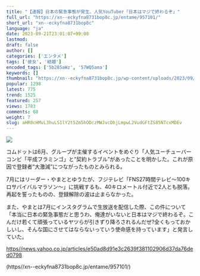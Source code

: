 ```yaml
---
title: "【速報】日本の緊急事態が発生、人気YouTuber「日本はマジで終わるぞ」"
full_url: "https://xn--eckyfna8731bop8c.jp/entame/957101/"
short_url: "xn--eckyfna8731bop8c"
language: "ja"
date: 2023-09-21T23:01:07+09:00
lastmod: 
draft: false
author: []
categories: ['エンタメ']
tags: ['彼女', '結婚']
encoded_tags: ['5b285aWz', '57WQ5ama']
keywords: []
thumbnail: "https://xn--eckyfna8731bop8c.jp/wp-content/uploads/2023/09/87044134.jpg"
popular: 1298
latest: 775
trend: 1525
featured: 257
views: 1783
comments: 68
weight: 7
slug: aHR0cHMvL3huLS1lY2t5Zm5hODczMWJvcDhjLmpwL2VudGFtZS85NTcxMDEv
---
```


![](https://xn--eckyfna8731bop8c.jp/wp-content/uploads/2023/09/87044134.jpg)

<div><p>コムドットは6月、グループが主催するイベントをめぐり「人気ユーチューバーコンビ「平成フラミンゴ」と“契約トラブル”があったことを明かした。これが原因で登録者“大激減”につながったものとみられる。</p><p>7月にはリーダー・やまととゆうたが、フジテレビ「FNS27時間テレビ～100キロサバイバルマラソン～」に挑戦するも、40キロメートル付近で2人とも脱落。再起を誓ったものの、登録解除の波は止まらなかった。</p><p>また、やまとは7月にインスタグラムで生放送を配信した際、この件について「本当に日本の緊急事態だと思うわ、俺達がいないと日本はマジで終わるぞ。こんだけ若くて頑張っているヤツらが引きずり降ろされるんだぜ?全くもっておかしいし、そんな国にさせてはならないっていう使命感を持っています」と発言していた。</p><p> <a rel='nofollow noopener external' target='_blank' href='https//news.yahoo.co.jp/articles/e50ad8d91e3c2639f381102906d37da76ded0798'>https//news.yahoo.co.jp/articles/e50ad8d91e3c2639f381102906d37da76ded0798</a></p></div>

(https//xn--eckyfna8731bop8c.jp/entame/957101/)
